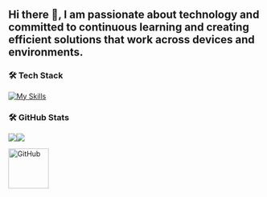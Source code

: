 ## Hi there 👋, I am passionate about technology and committed to continuous learning and creating efficient solutions that work across devices and environments.

### 🛠 Tech Stack
[![My Skills](https://skillicons.dev/icons?i=python,java,html,css,js,mysql,postgres,unity,cs,angular,docker,vscode,linux,git,github)](https://github.com/dfl3p3r?tab=repositories)

### 🛠 GitHub Stats
![](https://github-readme-stats.vercel.app/api/top-langs/?username=dfl3p3r&theme=blue-green)![](https://github-readme-stats.vercel.app/api?username=dfl3p3r&theme=blue-green)

<a href="https://github.com/dfl3p3r/" target="_blank">
<img src="https://media4.giphy.com/media/v1.Y2lkPTc5MGI3NjExeWlicG03anMxeTRwdjBqb2k0MHVnanA0N2U2aDVoaDBmaTJ4NWl2ZCZlcD12MV9pbnRlcm5hbF9naWZfYnlfaWQmY3Q9Zw/du3J3cXyzhj75IOgvA/giphy.webp" alt="GitHub" width="80" height="80">
</a>

<!--
**dfl3p3r/dfl3p3r** is a ✨ _special_ ✨ repository because its `README.md` (this file) appears on your GitHub profile.

Here are some ideas to get you started:

- 🔭 I’m currently working on ...
- 🌱 I’m currently learning ...
- 👯 I’m looking to collaborate on ...
- 🤔 I’m looking for help with ...
- 💬 Ask me about ...
- 📫 How to reach me: ...
- 😄 Pronouns: ...
- ⚡ Fun fact: ...
-->

